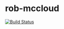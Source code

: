 # rob-mccloud

[![Build Status](https://dev.azure.com/rob-mccloud/rob-mc.cloud/_apis/build/status/RobFaie.rob-mccloud?branchName=master)](https://dev.azure.com/rob-mccloud/rob-mc.cloud/_build/latest?definitionId=2&branchName=master)
